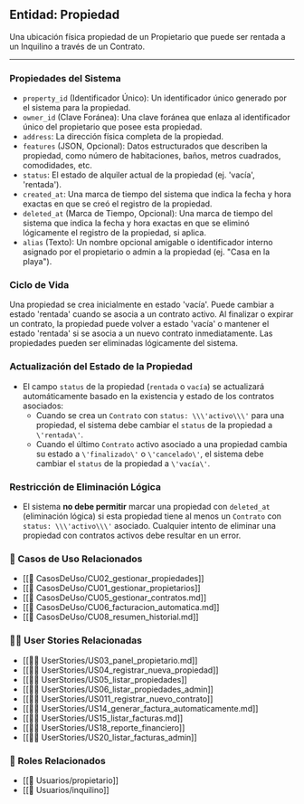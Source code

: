 ## Entidad: Propiedad

Una ubicación física propiedad de un Propietario que puede ser rentada a un Inquilino a través de un Contrato.

---

### Propiedades del Sistema

- `property_id` (Identificador Único): Un identificador único generado por el sistema para la propiedad.
- `owner_id` (Clave Foránea): Una clave foránea que enlaza al identificador único del propietario que posee esta propiedad.
- `address`: La dirección física completa de la propiedad.
- `features` (JSON, Opcional): Datos estructurados que describen la propiedad, como número de habitaciones, baños, metros cuadrados, comodidades, etc.
- `status`: El estado de alquiler actual de la propiedad (ej. 'vacía', 'rentada').
- `created_at`: Una marca de tiempo del sistema que indica la fecha y hora exactas en que se creó el registro de la propiedad.
- `deleted_at` (Marca de Tiempo, Opcional): Una marca de tiempo del sistema que indica la fecha y hora exactas en que se eliminó lógicamente el registro de la propiedad, si aplica.
- `alias` (Texto): Un nombre opcional amigable o identificador interno asignado por el propietario o admin a la propiedad (ej. "Casa en la playa").


### Ciclo de Vida

Una propiedad se crea inicialmente en estado 'vacía'. Puede cambiar a estado 'rentada' cuando se asocia a un contrato activo. Al finalizar o expirar un contrato, la propiedad puede volver a estado 'vacía' o mantener el estado 'rentada' si se asocia a un nuevo contrato inmediatamente. Las propiedades pueden ser eliminadas lógicamente del sistema.

### Actualización del Estado de la Propiedad

*   El campo `status` de la propiedad (`rentada` o `vacía`) se actualizará automáticamente basado en la existencia y estado de los contratos asociados:
    *   Cuando se crea un `Contrato` con `status: \\\'activo\\\'` para una propiedad, el sistema debe cambiar el `status` de la propiedad a `\'rentada\'`.
    *   Cuando el último `Contrato` activo asociado a una propiedad cambia su estado a `\'finalizado\'` o `\'cancelado\'`, el sistema debe cambiar el `status` de la propiedad a `\'vacía\'`.

### Restricción de Eliminación Lógica

*   El sistema **no debe permitir** marcar una propiedad con `deleted_at` (eliminación lógica) si esta propiedad tiene al menos un `Contrato` con `status: \\\'activo\\\'` asociado. Cualquier intento de eliminar una propiedad con contratos activos debe resultar en un error.

### 🔁 Casos de Uso Relacionados
- [[📄 CasosDeUso/CU02_gestionar_propiedades]]
- [[📄 CasosDeUso/CU01_gestionar_propietarios]]
- [[📄 CasosDeUso/CU05_gestionar_contratos.md]]
- [[📄 CasosDeUso/CU06_facturacion_automatica.md]]
- [[📄 CasosDeUso/CU08_resumen_historial.md]]

### 🧑‍💻 User Stories Relacionadas
- [[🧑‍💻 UserStories/US03_panel_propietario.md]]
- [[🧑‍💻 UserStories/US04_registrar_nueva_propiedad]]
- [[🧑‍💻 UserStories/US05_listar_propiedades]]
- [[🧑‍💻 UserStories/US06_listar_propiedades_admin]]
- [[🧑‍💻 UserStories/US011_registrar_nuevo_contrato]]
- [[🧑‍💻 UserStories/US14_generar_factura_automaticamente.md]]
- [[🧑‍💻 UserStories/US15_listar_facturas.md]]
- [[🧑‍💻 UserStories/US18_reporte_financiero]]
- [[🧑‍💻 UserStories/US20_listar_facturas_admin]]

### 👥 Roles Relacionados
- [[👥 Usuarios/propietario]]
- [[👥 Usuarios/inquilino]]
